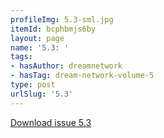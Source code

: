 ```yaml
---
profileImg: 5.3-sml.jpg
itemId: bcphbmjs6by
layout: page
name: '5.3: '
tags:
- hasAuthor: dreamnetwork
- hasTag: dream-network-volume-5
type: post
urlSlug: '5.3'
---
```

<a href="../files/pdfs/Volume_5/5.3-Dream-Network-Bulletin-Vol-5-No-3.pdf" download="">Download issue 5.3</a>
